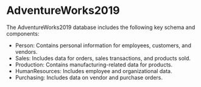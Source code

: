 # AdventureWorks2019

The AdventureWorks2019 database includes the following key schema and components:

* Person: Contains personal information for employees, customers, and vendors.
* Sales: Includes data for orders, sales transactions, and products sold.
* Production: Contains manufacturing-related data for products.
* HumanResources: Includes employee and organizational data.
* Purchasing: Includes data on vendor and purchase orders.
